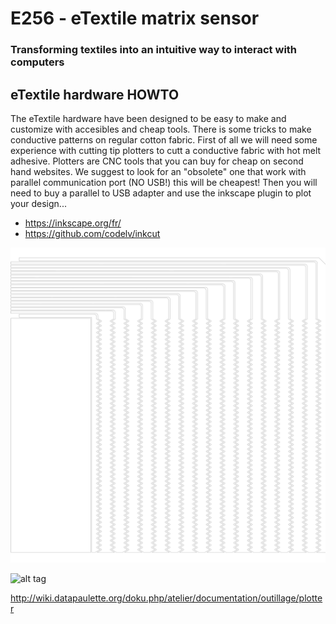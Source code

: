 # E256 - eTextile matrix sensor
### Transforming textiles into an intuitive way to interact with computers
## eTextile hardware HOWTO

The eTextile hardware have been designed to be easy to make and customize with accesibles and cheap tools.
There is some tricks to make conductive patterns on regular cotton fabric.
First of all we will need some experience with cutting tip plotters to cutt a conductive fabric with hot melt adhesive.
Plotters are CNC tools that you can buy for cheap on second hand websites.
We suggest to look for an "obsolete" one that work with parallel communication port (NO USB!) this will be cheapest!
Then you will need to buy a parallel to USB adapter and use the inkscape plugin to plot your design... 

- https://inkscape.org/fr/
- https://github.com/codelv/inkcut

![Alt text](./E256_path.svg)

![alt tag](https://farm1.staticflickr.com/789/40837526952_12d6bf42cf_z_d.jpg)

http://wiki.datapaulette.org/doku.php/atelier/documentation/outillage/plotter


